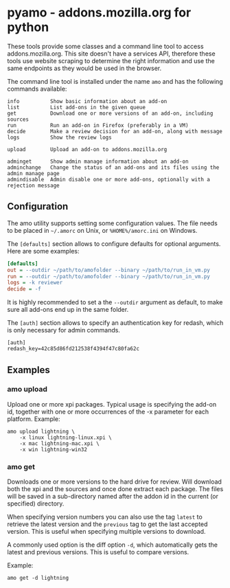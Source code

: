 pyamo - addons.mozilla.org for python
=====================================

These tools provide some classes and a command line tool to access addons.mozilla.org. This site
doesn't have a services API, therefore these tools use website scraping to determine the right
information and use the same endpoints as they would be used in the browser.

The command line tool is installed under the name `amo` and has the following commands available:

    info          Show basic information about an add-on
    list          List add-ons in the given queue
    get           Download one or more versions of an add-on, including sources
    run           Run an add-on in Firefox (preferably in a VM)
    decide        Make a review decision for an add-on, along with message
    logs          Show the review logs

    upload        Upload an add-on to addons.mozilla.org

    adminget      Show admin manage information about an add-on
    adminchange   Change the status of an add-ons and its files using the admin manage page
    admindisable  Admin disable one or more add-ons, optionally with a rejection message

Configuration
-------------
The amo utility supports setting some configuration values. The file needs to be placed in
`~/.amorc` on Unix, or `%HOME%/amorc.ini` on Windows.

The `[defaults]` section allows to configure defaults for optional arguments. Here are some
examples:

```ini
[defaults]
out = --outdir ~/path/to/amofolder --binary ~/path/to/run_in_vm.py
run = --outdir ~/path/to/amofolder --binary ~/path/to/run_in_vm.py
logs = -k reviewer
decide = -f
```

It is highly recommended to set a the `--outdir` argument as default, to make
sure all add-ons end up in the same folder.

The `[auth]` section allows to specify an authentication key for redash, which is only necessary for
admin commands.

```init
[auth]
redash_key=42c85d86fd212538f4394f47c80fa62c
```

Examples
--------

### amo upload
Upload one or more xpi packages. Typical usage is specifying the add-on id, together with one or
more occurrences of the -x parameter for each platform. Example:

```
amo upload lightning \
    -x linux lightning-linux.xpi \
    -x mac lightning-mac.xpi \
    -x win lightning-win32
```

### amo get
Downloads one or more versions to the hard drive for review. Will download both the xpi and the
sources and once done extract each package. The files will be saved in a sub-directory named after
the addon id in the current (or specified) directory.

When specifying version numbers you can also use the tag `latest` to retrieve the latest version and
the `previous` tag to get the last accepted version. This is useful when specifying multiple
versions to download.

A commonly used option is the diff option `-d`, which automatically gets the latest and previous
versions. This is useful to compare versions.

Example:

```
amo get -d lightning
```
